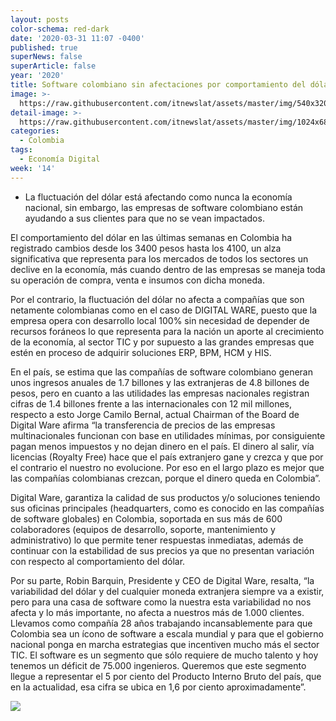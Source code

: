 ```yaml
---
layout: posts
color-schema: red-dark
date: '2020-03-31 11:07 -0400'
published: true
superNews: false
superArticle: false
year: '2020'
title: Software colombiano sin afectaciones por comportamiento del dólar
image: >-
  https://raw.githubusercontent.com/itnewslat/assets/master/img/540x320/Robin-Barquin-Prado-p.jpg
detail-image: >-
  https://raw.githubusercontent.com/itnewslat/assets/master/img/1024x680/Robin-Barquin-Prado-g.jpg
categories:
  - Colombia
tags:
  - Economía Digital
week: '14'
---
```

- La fluctuación del dólar está afectando como nunca la economía nacional, sin embargo, las empresas de software colombiano están ayudando a sus clientes para que no se vean impactados.
 
El comportamiento del dólar en las últimas semanas en Colombia ha registrado cambios desde los 3400 pesos hasta los 4100, un alza significativa que representa para los mercados de todos los sectores un declive en la economía, más cuando dentro de las empresas se maneja toda su operación de compra, venta e insumos con dicha moneda. 
 
Por el contrario, la fluctuación del dólar no afecta a compañías que son netamente colombianas como en el caso de DIGITAL WARE, puesto que la empresa opera con desarrollo local 100% sin necesidad de depender de recursos foráneos lo que representa para la nación un aporte al crecimiento de la economía, al sector TIC y por supuesto a las grandes empresas que estén en proceso de adquirir soluciones ERP, BPM, HCM y HIS.
 
En el país, se estima que las compañías de software colombiano generan unos ingresos anuales de 1.7 billones y las extranjeras de 4.8 billones de pesos, pero en cuanto a las utilidades las empresas nacionales registran cifras de 1.4 billones frente a las internacionales con 12 mil millones, respecto a esto Jorge Camilo Bernal, actual Chairman of the Board de Digital Ware afirma “la transferencia de precios de las empresas multinacionales funcionan con base en utilidades mínimas, por consiguiente pagan menos impuestos y no dejan dinero en el país. El dinero al salir, vía licencias (Royalty Free) hace que el país extranjero gane y crezca y que por el contrario el nuestro no evolucione. Por eso en el largo plazo es mejor que las compañías colombianas crezcan, porque el dinero queda en Colombia”.
 
Digital Ware, garantiza la calidad de sus productos y/o soluciones teniendo sus oficinas principales (headquarters, como es conocido en las compañías de software globales) en Colombia, soportada en sus más de 600 colaboradores (equipos de desarrollo, soporte, mantenimiento y administrativo) lo que permite tener respuestas inmediatas, además de continuar con la estabilidad de sus precios ya que no presentan variación con respecto al comportamiento del dólar.
 
Por su parte, Robin Barquin, Presidente y CEO de Digital Ware, resalta, “la variabilidad del dólar y del cualquier moneda extranjera siempre va a existir, pero para una casa de software como la nuestra esta variabilidad no nos afecta y lo más importante, no afecta a nuestros más de 1.000 clientes. Llevamos como compañía 28 años trabajando incansablemente para que Colombia sea un ícono de software a escala mundial y para que el gobierno nacional  ponga en marcha estrategias que incentiven mucho más el sector TIC. El software es un segmento que sólo  requiere de mucho talento y hoy tenemos un déficit de 75.000 ingenieros. Queremos que este segmento llegue a representar el 5 por ciento del Producto Interno Bruto del país, que en la actualidad, esa cifra se ubica en 1,6 por ciento aproximadamente”.
 
<img src="https://tracker.metricool.com/c3po.jpg?hash=56f88a41e39ab42c063cc51676587a04"/>
